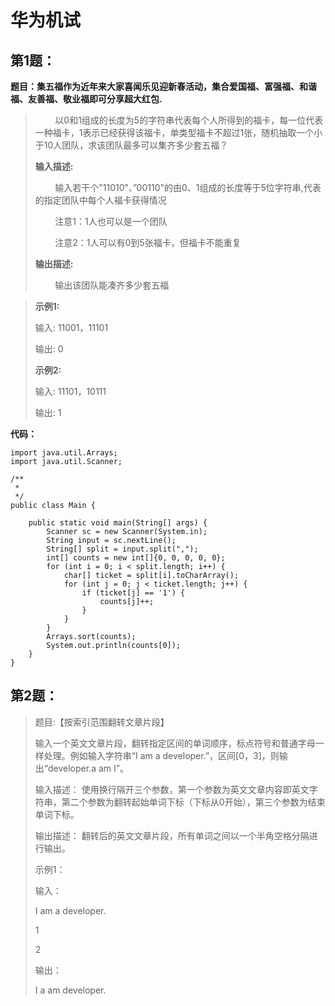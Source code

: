 # 华为机试

## 第1题：
**题目：集五福作为近年来大家喜闻乐见迎新春活动，集合爱国福、富强福、和谐福、友善福、敬业福即可分享超大红包.**
> &nbsp;&nbsp;&nbsp;&nbsp;&nbsp;&nbsp;&nbsp;&nbsp;以0和1组成的长度为5的字符串代表每个人所得到的福卡，每一位代表一种福卡，1表示已经获得该福卡，单类型福卡不超过1张，随机抽取一个小于10人团队，求该团队最多可以集齐多少套五福？
>
> **输入描述:**
> 
> &nbsp;&nbsp;&nbsp;&nbsp;&nbsp;&nbsp;&nbsp;&nbsp;输入若干个"11010"、”00110"的由0、1组成的长度等于5位字符串,代表的指定团队中每个人福卡获得情况
> 
> &nbsp;&nbsp;&nbsp;&nbsp;&nbsp;&nbsp;&nbsp;&nbsp;注意1：1人也可以是一个团队
> 
> &nbsp;&nbsp;&nbsp;&nbsp;&nbsp;&nbsp;&nbsp;&nbsp;注意2：1人可以有0到5张福卡，但福卡不能重复
>
> **输出描述:**
> 
> &nbsp;&nbsp;&nbsp;&nbsp;&nbsp;&nbsp;&nbsp;&nbsp;输出该团队能凑齐多少套五福

> **示例1:**
> 
> 输入: 
> 11001，11101
> 
> 输出: 
> 0
>
> **示例2:**
> 
> 输入:
> 11101，10111
> 
> 输出:
> 1

**代码：**
```
import java.util.Arrays;
import java.util.Scanner;
 
/**
 * 
 */
public class Main {
 
    public static void main(String[] args) {
        Scanner sc = new Scanner(System.in);
        String input = sc.nextLine();
        String[] split = input.split(",");
        int[] counts = new int[]{0, 0, 0, 0, 0};
        for (int i = 0; i < split.length; i++) {
            char[] ticket = split[i].toCharArray();
            for (int j = 0; j < ticket.length; j++) {
                if (ticket[j] == '1') {
                    counts[j]++;
                }
            }
        }
        Arrays.sort(counts);
        System.out.println(counts[0]);
    }
}
```

## 第2题：
> 题目:【按索引范围翻转文章片段】
> 
> 输入一个英文文章片段，翻转指定区间的单词顺序，标点符号和普通字母一样处理。例如输入字符串“I am a developer.”，区间[0，3]，则输出“developer.a am I”。
>
> 输入描述：
> 使用换行隔开三个参数，第一个参数为英文文章内容即英文字符串，第二个参数为翻转起始单词下标（下标从0开始），第三个参数为结束单词下标。
>
> 输出描述：
> 翻转后的英文文章片段，所有单词之间以一个半角空格分隔进行输出。
>
> 示例1：
> 
> 输入：
> 
> I am a developer.
> 
> 1
> 
> 2
>
> 输出：
> 
> I a am developer.
